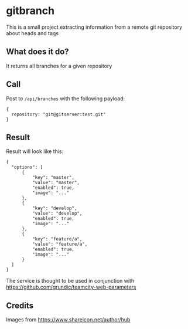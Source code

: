 # gitbranch

This is a small project extracting information from a remote git repository
about heads and tags

## What does it do?

It returns all branches for a given repository

## Call

Post to `/api/branches` with the following payload:

    {
      repository: "git@gitserver:test.git"
    }

## Result

Result will look like this:

    {
      "options": [
          {
              "key": "master",
              "value": "master",
              "enabled": true,
              "image": "..."
          },
          {
              "key": "develop",
              "value": "develop",
              "enabled": true,
              "image": "..."
          },
          {
              "key": "feature/a",
              "value": "feature/a",
              "enabled": true,
              "image": "..."
          }
      ]
    }

The service is thought to be used in conjunction with https://github.com/grundic/teamcity-web-parameters

## Credits

Images from https://www.shareicon.net/author/hub